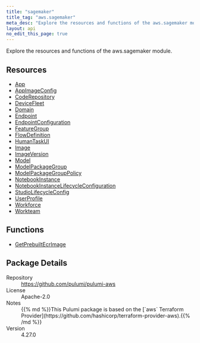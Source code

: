 ```yaml
---
title: "sagemaker"
title_tag: "aws.sagemaker"
meta_desc: "Explore the resources and functions of the aws.sagemaker module."
layout: api
no_edit_this_page: true
---
```


<!-- WARNING: this file was generated by Pulumi Docs Generator. -->
<!-- Do not edit by hand unless you're certain you know what you are doing! -->

Explore the resources and functions of the aws.sagemaker module.

<h2 id="resources">Resources</h2>
<ul class="api">
    <li><a href="app" title="App"><span class="api-symbol api-symbol--resource"></span>App</a></li>
    <li><a href="appimageconfig" title="AppImageConfig"><span class="api-symbol api-symbol--resource"></span>AppImageConfig</a></li>
    <li><a href="coderepository" title="CodeRepository"><span class="api-symbol api-symbol--resource"></span>CodeRepository</a></li>
    <li><a href="devicefleet" title="DeviceFleet"><span class="api-symbol api-symbol--resource"></span>DeviceFleet</a></li>
    <li><a href="domain" title="Domain"><span class="api-symbol api-symbol--resource"></span>Domain</a></li>
    <li><a href="endpoint" title="Endpoint"><span class="api-symbol api-symbol--resource"></span>Endpoint</a></li>
    <li><a href="endpointconfiguration" title="EndpointConfiguration"><span class="api-symbol api-symbol--resource"></span>EndpointConfiguration</a></li>
    <li><a href="featuregroup" title="FeatureGroup"><span class="api-symbol api-symbol--resource"></span>FeatureGroup</a></li>
    <li><a href="flowdefinition" title="FlowDefinition"><span class="api-symbol api-symbol--resource"></span>FlowDefinition</a></li>
    <li><a href="humantaskui" title="HumanTaskUI"><span class="api-symbol api-symbol--resource"></span>HumanTaskUI</a></li>
    <li><a href="image" title="Image"><span class="api-symbol api-symbol--resource"></span>Image</a></li>
    <li><a href="imageversion" title="ImageVersion"><span class="api-symbol api-symbol--resource"></span>ImageVersion</a></li>
    <li><a href="model" title="Model"><span class="api-symbol api-symbol--resource"></span>Model</a></li>
    <li><a href="modelpackagegroup" title="ModelPackageGroup"><span class="api-symbol api-symbol--resource"></span>ModelPackageGroup</a></li>
    <li><a href="modelpackagegrouppolicy" title="ModelPackageGroupPolicy"><span class="api-symbol api-symbol--resource"></span>ModelPackageGroupPolicy</a></li>
    <li><a href="notebookinstance" title="NotebookInstance"><span class="api-symbol api-symbol--resource"></span>NotebookInstance</a></li>
    <li><a href="notebookinstancelifecycleconfiguration" title="NotebookInstanceLifecycleConfiguration"><span class="api-symbol api-symbol--resource"></span>NotebookInstanceLifecycleConfiguration</a></li>
    <li><a href="studiolifecycleconfig" title="StudioLifecycleConfig"><span class="api-symbol api-symbol--resource"></span>StudioLifecycleConfig</a></li>
    <li><a href="userprofile" title="UserProfile"><span class="api-symbol api-symbol--resource"></span>UserProfile</a></li>
    <li><a href="workforce" title="Workforce"><span class="api-symbol api-symbol--resource"></span>Workforce</a></li>
    <li><a href="workteam" title="Workteam"><span class="api-symbol api-symbol--resource"></span>Workteam</a></li>
</ul>

<h2 id="functions">Functions</h2>
<ul class="api">
    <li><a href="getprebuiltecrimage" title="GetPrebuiltEcrImage"><span class="api-symbol api-symbol--function"></span>GetPrebuiltEcrImage</a></li>
</ul>

<h2 id="package-details">Package Details</h2>
<dl class="package-details">
	<dt>Repository</dt>
	<dd><a href="https://github.com/pulumi/pulumi-aws">https://github.com/pulumi/pulumi-aws</a></dd>
	<dt>License</dt>
	<dd>Apache-2.0</dd>
	<dt>Notes</dt>
	<dd>{{% md %}}This Pulumi package is based on the [`aws` Terraform Provider](https://github.com/hashicorp/terraform-provider-aws).{{% /md %}}</dd>
	<dt>Version</dt>
	<dd>4.27.0</dd>
</dl>

